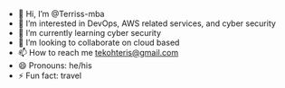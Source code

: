 - 👋 Hi, I’m @Terriss-mba
- 👀 I’m interested in DevOps, AWS related services, and cyber security 
- 🌱 I’m currently learning cyber security 
- 💞️ I’m looking to collaborate on cloud based 
- 📫 How to reach me tekohteris@gmail.com
- 😄 Pronouns: he/his
- ⚡ Fun fact: travel

<!---
Terriss-mba/Terriss-mba is a ✨ special ✨ repository because its `README.md` (this file) appears on your GitHub profile.
You can click the Preview link to take a look at your changes.
--->
